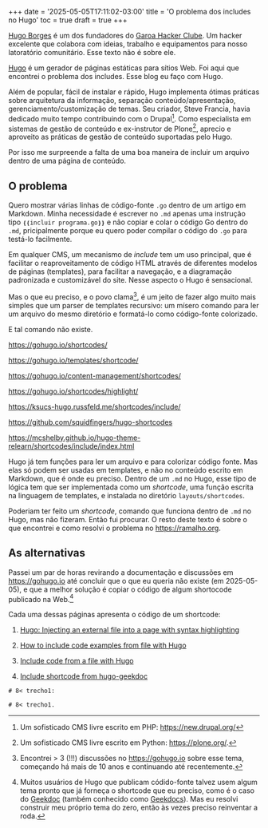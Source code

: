+++
date = '2025-05-05T17:11:02-03:00'
title = 'O problema dos includes no Hugo'
toc = true
draft = true
+++

[Hugo Borges](https://garoa.net.br/wiki/Usu%C3%A1rio:Agaelebe)
é um dos fundadores do
[Garoa Hacker Clube](https://garoa.net.br/wiki/P%C3%A1gina_principal).
Um hacker excelente que colabora com ideias, trabalho e equipamentos
para nosso latoratório comunitário. Esse texto não é sobre ele.

[Hugo](https://gohugo.io) é um gerador de páginas estáticas para sítios Web.
Foi aqui que encontrei o problema dos includes.
Esse blog eu faço com Hugo.

Além de popular, fácil de instalar e rápido,
Hugo implementa ótimas práticas sobre arquitetura da informação,
separação conteúdo/apresentação, gerenciamento/customização de temas.
Seu criador, Steve Francia, havia dedicado muito tempo
contribuindo com o Drupal[^1].
Como especialista em sistemas de gestão de conteúdo
e ex-instrutor de Plone[^2], aprecio e aproveito
as práticas de gestão de conteúdo suportadas pelo Hugo.

[^1]: Um sofisticado CMS livre escrito em PHP: https://new.drupal.org/
[^2]: Um sofisticado CMS livre escrito em Python: https://plone.org/.

Por isso me surpreende a falta de uma boa maneira de incluir um arquivo
dentro de uma página de conteúdo.

<!-- Claude me ajudou a encontrar "extensos", mas "enormes" me ocorreu depois
e é melhor. E finalmente resolvi de outro jeito
mas o brainstorm foi últil mesmo assim.
https://claude.ai/share/5a795c85-542b-4f79-9779-f06d8c3666cf
-->

## O problema

Quero mostrar várias linhas de código-fonte `.go`
dentro de um artigo em Markdown.
Minha necessidade é escrever no `.md`
apenas uma instrução tipo `❴❴incluir programa.go❵❵`
e não copiar e colar o código Go dentro do `.md`, pricipalmente
porque eu quero poder compilar o código do `.go` para testá-lo facilmente.

Em qualquer CMS, um mecanismo de *include* tem um uso principal,
que é facilitar o reaproveitamento de código HTML através
de diferentes modelos de páginas (templates), para facilitar
a navegação, e a diagramação padronizada e customizável do site.
Nesse aspecto o Hugo é sensacional.

Mas o que eu preciso, e o povo clama[^3], é um jeito de
fazer algo muito mais simples que um parser de templates
recursivo: um mísero comando para ler um arquivo do mesmo
diretório e formatá-lo como código-fonte colorizado.

[^3]: Encontrei > 3 (!!!) discussões no https://gohugo.io sobre esse tema,
começando há mais de 10 anos e continuando até recentemente.

E tal comando não existe.

https://gohugo.io/shortcodes/

https://gohugo.io/templates/shortcode/

https://gohugo.io/content-management/shortcodes/

https://gohugo.io/shortcodes/highlight/

https://ksucs-hugo.russfeld.me/shortcodes/include/

https://github.com/squidfingers/hugo-shortcodes

https://mcshelby.github.io/hugo-theme-relearn/shortcodes/include/index.html


Hugo já tem funções para ler um arquivo e para colorizar
código fonte.
Mas elas só podem ser usadas em templates,
e não no conteúdo escrito em Markdown, que é onde eu preciso.
Dentro de um `.md` no Hugo, esse tipo de lógica tem que
ser implementada como um *shortcode*, uma função escrita
na linguagem de templates, e instalada no diretório
`layouts/shortcodes`.


Poderiam ter feito um *shortcode*, comando que funciona dentro
de `.md` no Hugo, mas não fizeram. Então fui procurar.
O resto deste texto é sobre o que encontrei e
como resolvi o problema no https://ramalho.org.

## As alternativas

Passei um par de horas revirando a documentação e discussões em https://gohugo.io até
concluir que o que eu queria não existe (em 2025-05-05),
e que a melhor solução é copiar o código de algum
shortocode publicado na Web.[^4]

[^4]: Muitos usuários de Hugo que publicam códido-fonte talvez usem
algum tema pronto que já forneça o shortcode que eu preciso,
como é o caso do
[Geekdoc](https://github.com/thegeeklab/hugo-geekdoc)
(também conhecido como [Geekdocs](https://geekdocs.de/)).
Mas eu resolvi construir meu próprio tema do zero,
então às vezes preciso reinventar a roda.

Cada uma dessas páginas apresenta o código de um shortcode:

1. [Hugo: Injecting an external file into a page with syntax highlighting](https://me.micahrl.com/blog/hugo-shortcode-importcode/)

2. [How to include code examples from file with Hugo](https://marcusolsson.dev/how-to-include-code-examples-from-file-with-hugo/)

3. [Include code from a file with Hugo](https://www.marcusfolkesson.se/blog/include-code-from-a-file-with-hugo/)

4. [Include shortcode from hugo-geekdoc](https://github.com/thegeeklab/hugo-geekdoc/blob/1bb1dab866fbd0b6bf28d2f0aaeaaced7e814fc0/layouts/shortcodes/include.html)


```
# 8< trecho1:

# 8< trecho1.
```

